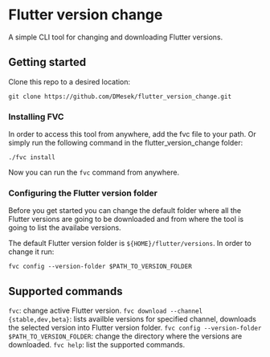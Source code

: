 # Flutter version change

A simple CLI tool for changing and downloading Flutter versions.

## Getting started

Clone this repo to a desired location:
```
git clone https://github.com/DMesek/flutter_version_change.git
```

### Installing FVC

In order to access this tool from anywhere, add the fvc file to your path. Or simply run the following command in the flutter_version_change folder:
```
./fvc install
```

Now you can run the `fvc` command from anywhere.

### Configuring the Flutter version folder

Before you get started you can change the default folder where all the Flutter versions are going to be downloaded and from where the tool is going to list the availabe versions.

The default Flutter version folder is `${HOME}/flutter/versions`. In order to change it run:
```
fvc config --version-folder $PATH_TO_VERSION_FOLDER
```

## Supported commands

`fvc`: change active Flutter version.
`fvc download --channel {stable,dev,beta}`: lists availble versions for specified channel, downloads the selected version into Flutter version folder.
`fvc config --version-folder $PATH_TO_VERSION_FOLDER`: change the directory where the versions are downloaded.
`fvc help`: list the supported commands.